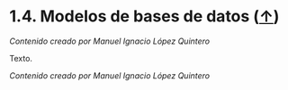 # 1.4. Modelos de bases de datos ([↑](README.md))

_Contenido creado por Manuel Ignacio López Quintero_

Texto.

_Contenido creado por Manuel Ignacio López Quintero_
